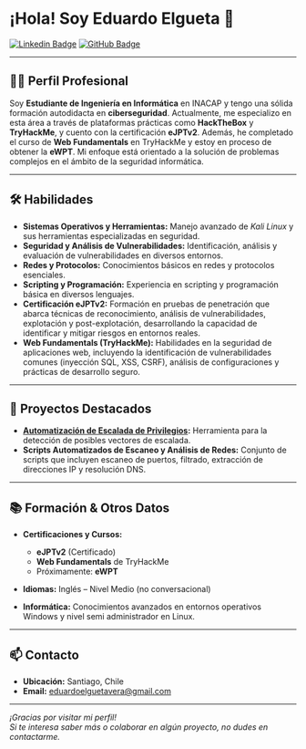 # ¡Hola! Soy Eduardo Elgueta 👋

[![Linkedin Badge](https://img.shields.io/badge/-Eduardo%20Elgueta-blue?style=flat-square&logo=Linkedin&logoColor=white)](https://www.linkedin.com/in/eduardoelguetavera) [![GitHub Badge](https://img.shields.io/badge/-apololifter-181717?style=flat-square&logo=github)](https://github.com/apololifter)

---

## 👨‍💻 Perfil Profesional

Soy **Estudiante de Ingeniería en Informática** en INACAP y tengo una sólida formación autodidacta en **ciberseguridad**. Actualmente, me especializo en esta área a través de plataformas prácticas como **HackTheBox** y **TryHackMe**, y cuento con la certificación **eJPTv2**. Además, he completado el curso de **Web Fundamentals** en TryHackMe y estoy en proceso de obtener la **eWPT**. Mi enfoque está orientado a la solución de problemas complejos en el ámbito de la seguridad informática.

---

## 🛠️ Habilidades

- **Sistemas Operativos y Herramientas:** Manejo avanzado de *Kali Linux* y sus herramientas especializadas en seguridad.
- **Seguridad y Análisis de Vulnerabilidades:** Identificación, análisis y evaluación de vulnerabilidades en diversos entornos.
- **Redes y Protocolos:** Conocimientos básicos en redes y protocolos esenciales.
- **Scripting y Programación:** Experiencia en scripting y programación básica en diversos lenguajes.
- **Certificación eJPTv2:** Formación en pruebas de penetración que abarca técnicas de reconocimiento, análisis de vulnerabilidades, explotación y post-explotación, desarrollando la capacidad de identificar y mitigar riesgos en entornos reales.
- **Web Fundamentals (TryHackMe):** Habilidades en la seguridad de aplicaciones web, incluyendo la identificación de vulnerabilidades comunes (inyección SQL, XSS, CSRF), análisis de configuraciones y prácticas de desarrollo seguro.

---

## 🚀 Proyectos Destacados

- **[Automatización de Escalada de Privilegios](https://github.com/apololifter/):** Herramienta para la detección de posibles vectores de escalada.
- **Scripts Automatizados de Escaneo y Análisis de Redes:** Conjunto de scripts que incluyen escaneo de puertos, filtrado, extracción de direcciones IP y resolución DNS.

---

## 📚 Formación & Otros Datos

- **Certificaciones y Cursos:**  
  - **eJPTv2** (Certificado)  
  - **Web Fundamentals** de TryHackMe  
  - Próximamente: **eWPT**

- **Idiomas:** Inglés – Nivel Medio (no conversacional)
- **Informática:** Conocimientos avanzados en entornos operativos Windows y nivel semi administrador en Linux.

---

## 📫 Contacto

- **Ubicación:** Santiago, Chile
- **Email:** [eduardoelguetavera@gmail.com](mailto:eduardoelguetavera@gmail.com)

---

_¡Gracias por visitar mi perfil!_  
_Si te interesa saber más o colaborar en algún proyecto, no dudes en contactarme._
